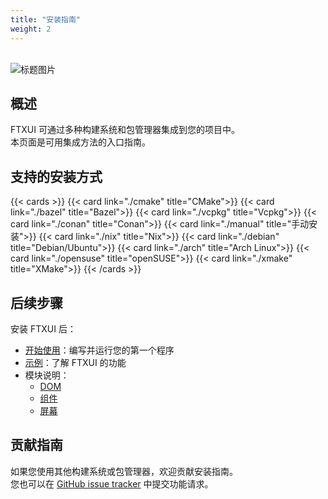 ```yaml
---
title: "安装指南"
weight: 2
---
```

<br>

<img src="https://nsm09.casimages.com/img/2025/05/30//2505300816063242518595255.jpg" alt="标题图片" style="max-width: 260px; height: auto; float: display: block; margin: 0;">

## 概述

FTXUI 可通过多种构建系统和包管理器集成到您的项目中。  
本页面是可用集成方法的入口指南。

## 支持的安装方式

{{< cards >}}
  {{< card link="./cmake" title="CMake">}}
  {{< card link="./bazel" title="Bazel">}}
  {{< card link="./vcpkg" title="Vcpkg">}}
  {{< card link="./conan" title="Conan">}}
  {{< card link="./manual" title="手动安装">}}
  {{< card link="./nix" title="Nix">}}
  {{< card link="./debian" title="Debian/Ubuntu">}}
  {{< card link="./arch" title="Arch Linux">}}
  {{< card link="./opensuse" title="openSUSE">}}
  {{< card link="./xmake" title="XMake">}}
{{< /cards >}}

## 后续步骤

安装 FTXUI 后：

- [开始使用](../getting-started)：编写并运行您的第一个程序
- [示例](../examples)：了解 FTXUI 的功能
- 模块说明：
  - [DOM](../module/dom)
  - [组件](../module/component)
  - [屏幕](../module/screen)

## 贡献指南

如果您使用其他构建系统或包管理器，欢迎贡献安装指南。  
您也可以在 [GitHub issue tracker](https://github.com/ArthurSonzogni/FTXUI/issues) 中提交功能请求。

<div class="section_buttons">
 
</div>